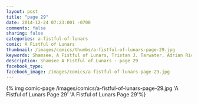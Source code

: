 ```yaml
---
layout: post
title: "page 29"
date: 2014-12-24 07:23:001 -0700
comments: false
sharing: false
categories: a-fistful-of-lunars
comic: A Fistful of Lunars
thumbnail: /images/comics/thumbs/a-fistful-of-lunars-page-29.jpg
keywords: Shamsee, A Fistful of Lunars, Tristan J. Tarwater, Adrian Ricker
description: Shamsee A Fistful of Lunars - page 29
facebook_type: 
facebook_image: /images/comics/a-fistful-of-lunars-page-29.jpg
---
```

{% img comic-page /images/comics/a-fistful-of-lunars-page-29.jpg 'A Fistful of Lunars Page 29' 'A Fistful of Lunars Page 29'%}